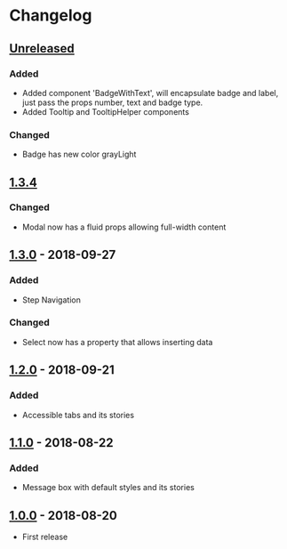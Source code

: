 # Changelog

## [Unreleased]
### Added
- Added component 'BadgeWithText', will encapsulate badge and label, just pass the props number, text and badge type.
- Added Tooltip and TooltipHelper components
### Changed
- Badge has new color grayLight

## [1.3.4]
### Changed
- Modal now has a fluid props allowing full-width content

## [1.3.0] - 2018-09-27
### Added
- Step Navigation
### Changed
- Select now has a property that allows inserting data

## [1.2.0] - 2018-09-21
### Added
- Accessible tabs and its stories

## [1.1.0] - 2018-08-22
### Added
- Message box with default styles and its stories

## [1.0.0] - 2018-08-20
- First release


[Unreleased]: https://github.com/radargovernamental/orbit-style/compare/1.3.4...develop
[1.3.4]: https://github.com/radargovernamental/orbit-style/compare/1.3.0...1.3.4
[1.3.0]: https://github.com/radargovernamental/orbit-style/compare/1.2.0...1.3.0
[1.2.0]: https://github.com/radargovernamental/orbit-style/compare/1.1.0...1.2.0
[1.1.0]: https://github.com/radargovernamental/orbit-style/compare/1.0.0...1.1.0
[1.0.0]: https://github.com/radargovernamental/orbit-style/releases/tag/1.0.0
